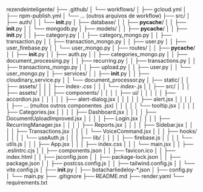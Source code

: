 rezendeinteligente/
├── .github/
│   └── workflows/
│       ├── gcloud.yml
│       ├── npm-publish.yml
│       └── ... (outros arquivos de workflow)
├── src/
│   ├── auth/
│   │   └── __init__.py
│   ├── database/
│   │   ├── __pycache__/
│   │   ├── __init__.py
│   │   └── mongodb.py
│   ├── models/
│   │   ├── __pycache__/
│   │   ├── __init__.py
│   │   ├── category.py
│   │   ├── category_mongo.py
│   │   ├── transaction.py
│   │   ├── transaction_mongo.py
│   │   ├── user.py
│   │   ├── user_firebase.py
│   │   └── user_mongo.py
│   ├── routes/
│   │   ├── __pycache__/
│   │   ├── __init__.py
│   │   ├── auth.py
│   │   ├── categories_mongo.py
│   │   ├── document_processing.py
│   │   ├── recurring.py
│   │   ├── transactions.py
│   │   ├── transactions_mongo.py
│   │   ├── upload.py
│   │   ├── user.py
│   │   └── user_mongo.py
│   ├── services/
│   │   ├── __init__.py
│   │   ├── cloudinary_service.py
│   │   └── document_processor.py
│   ├── static/
│   │   ├── assets/
│   │   │   ├── index-*.css
│   │   │   └── index-*.js
│   │   ├── src/
│   │   │   ├── assets/
│   │   │   ├── components/
│   │   │   │   ├── ui/
│   │   │   │   │   ├── accordion.jsx
│   │   │   │   │   ├── alert-dialog.jsx
│   │   │   │   │   ├── alert.jsx
│   │   │   │   │   ├── ... (muitos outros componentes .jsx)
│   │   │   │   │   └── tooltip.jsx
│   │   │   │   ├── Categories.jsx
│   │   │   │   ├── Dashboard.jsx
│   │   │   │   ├── DocumentUploadImproved.jsx
│   │   │   │   ├── Login.jsx
│   │   │   │   ├── RecurringManager.jsx
│   │   │   │   ├── Reports.jsx
│   │   │   │   ├── Sidebar.jsx
│   │   │   │   ├── Transactions.jsx
│   │   │   │   └── VoiceCommand.jsx
│   │   │   ├── hooks/
│   │   │   │   └── useAuth.js
│   │   │   ├── lib/
│   │   │   │   ├── firebase.js
│   │   │   │   └── utils.js
│   │   │   ├── App.jsx
│   │   │   ├── index.css
│   │   │   └── main.jsx
│   │   ├── .eslintrc.cjs
│   │   ├── components.json
│   │   ├── favicon.ico
│   │   ├── index.html
│   │   ├── jsconfig.json
│   │   ├── package-lock.json
│   │   ├── package.json
│   │   ├── postcss.config.js
│   │   ├── tailwind.config.js
│   │   └── vite.config.js
│   ├── __init__.py
│   ├── botacharliedeloy-*.json
│   ├── config.py
│   └── main.py
├── .gitignore
├── README.md
├── render.yaml
└── requirements.txt
